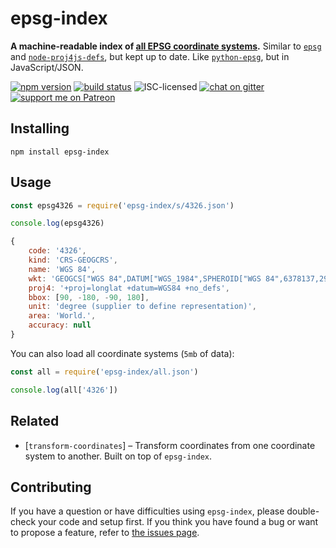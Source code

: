 # epsg-index

**A machine-readable index of [all EPSG coordinate systems](https://epsg.io/?q=).** Similar to [`epsg`](https://github.com/stevage/epsg) and [`node-proj4js-defs`](https://github.com/yuletide/node-proj4js-defs), but kept up to date. Like [`python-epsg`](https://github.com/geo-data/python-epsg#python-epsg), but in JavaScript/JSON.

[![npm version](https://img.shields.io/npm/v/epsg-index.svg)](https://www.npmjs.com/package/epsg-index)
[![build status](https://img.shields.io/travis/derhuerst/epsg-index.svg)](https://travis-ci.org/derhuerst/epsg-index)
![ISC-licensed](https://img.shields.io/github/license/derhuerst/epsg-index.svg)
[![chat on gitter](https://badges.gitter.im/derhuerst.svg)](https://gitter.im/derhuerst)
[![support me on Patreon](https://img.shields.io/badge/support%20me-on%20patreon-fa7664.svg)](https://patreon.com/derhuerst)


## Installing

```shell
npm install epsg-index
```


## Usage

```js
const epsg4326 = require('epsg-index/s/4326.json')

console.log(epsg4326)
```

```js
{
	code: '4326',
	kind: 'CRS-GEOGCRS',
	name: 'WGS 84',
	wkt: 'GEOGCS["WGS 84",DATUM["WGS_1984",SPHEROID["WGS 84",6378137,298.257223563,AUTHORITY["EPSG","7030"]],AUTHORITY["EPSG","6326"]],PRIMEM["Greenwich",0,AUTHORITY["EPSG","8901"]],UNIT["degree",0.0174532925199433,AUTHORITY["EPSG","9122"]],AUTHORITY["EPSG","4326"]]',
	proj4: '+proj=longlat +datum=WGS84 +no_defs',
	bbox: [90, -180, -90, 180],
	unit: 'degree (supplier to define representation)',
	area: 'World.',
	accuracy: null
}
```

You can also load all coordinate systems (`5mb` of data):

```js
const all = require('epsg-index/all.json')

console.log(all['4326'])
```


## Related

- [`transform-coordinates`] – Transform coordinates from one coordinate system to another. Built on top of `epsg-index`.


## Contributing

If you have a question or have difficulties using `epsg-index`, please double-check your code and setup first. If you think you have found a bug or want to propose a feature, refer to [the issues page](https://github.com/derhuerst/epsg-index/issues).
